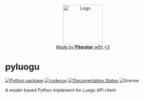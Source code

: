 <p align="center">
  <a href="https://github.com/piterator-org">
    <img src="./docs/_static/logo.svg" alt="Logo" width="128em">
    <br>
    Made by <strong>Piterator</strong> with &lt;3
  </a>
</p>

# pyluogu

[![Python package](https://github.com/piterator-org/pyluogu/actions/workflows/python-package.yml/badge.svg)](https://github.com/piterator-org/pyluogu/actions/workflows/python-package.yml)
[![codecov](https://codecov.io/gh/piterator-org/pyluogu/graph/badge.svg)](https://codecov.io/gh/piterator-org/pyluogu)
[![Documentation Status](https://readthedocs.org/projects/pyluogu/badge/)](https://pyluogu.readthedocs.io/zh_CN/latest/)
![license](https://img.shields.io/github/license/piterator-org/pyluogu)

A model-based Python implement for Luogu API client
